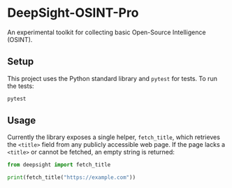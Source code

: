 # DeepSight-OSINT-Pro

An experimental toolkit for collecting basic Open-Source Intelligence (OSINT).

## Setup

This project uses the Python standard library and `pytest` for tests. To run
the tests:

```bash
pytest
```

## Usage

Currently the library exposes a single helper, `fetch_title`, which retrieves
the `<title>` field from any publicly accessible web page. If the page lacks a
`<title>` or cannot be fetched, an empty string is returned:

```python
from deepsight import fetch_title

print(fetch_title("https://example.com"))
```
